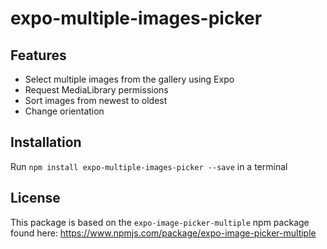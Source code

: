 # expo-multiple-images-picker

## Features

- Select multiple images from the gallery using Expo
- Request MediaLibrary permissions
- Sort images from newest to oldest
- Change orientation

## Installation

Run ```npm install expo-multiple-images-picker --save``` in a terminal

## License

This package is based on the ```expo-image-picker-multiple``` npm package found here: https://www.npmjs.com/package/expo-image-picker-multiple
